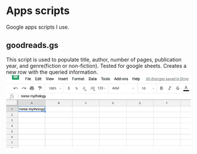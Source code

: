 # Apps scripts
Google apps scripts I use.

## goodreads.gs
This script is used to populate title, author, number of pages, publication year, and genre(fiction or non-fiction). 
Tested for google sheets. Creates a new row with the queried information.
![screenshot](goodreads.gif)
